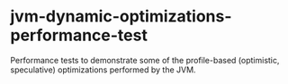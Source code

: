 # jvm-dynamic-optimizations-performance-test
Performance tests to demonstrate some of the profile-based (optimistic, speculative) optimizations performed by the JVM.
